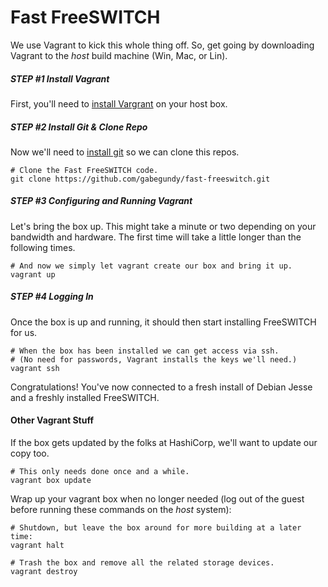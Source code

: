 # Fast FreeSWITCH

We use Vagrant to kick this whole thing off. So, get going by downloading Vagrant to the *host* build machine (Win, Mac, or Lin).


##### STEP #1 Install Vagrant

First, you'll need to [install Vargrant](https://www.vagrantup.com/downloads.html) on your host box.


##### STEP #2 Install Git & Clone Repo

Now we'll need to [install git](https://git-scm.com/downloads) so we can clone this repos.

    # Clone the Fast FreeSWITCH code.
    git clone https://github.com/gabegundy/fast-freeswitch.git


##### STEP #3 Configuring and Running Vagrant

Let's bring the box up. This might take a minute or two depending on your bandwidth and hardware. The first time will take a little longer than the following times.

    # And now we simply let vagrant create our box and bring it up. 
    vagrant up


##### STEP #4 Logging In

Once the box is up and running, it should then start installing FreeSWITCH for us.

    # When the box has been installed we can get access via ssh.
    # (No need for passwords, Vagrant installs the keys we'll need.)
    vagrant ssh

Congratulations! You've now connected to a fresh install of Debian Jesse and a freshly installed FreeSWITCH.


#### Other Vagrant Stuff

If the box gets updated by the folks at HashiCorp, we'll want to update our copy too.

    # This only needs done once and a while.
    vagrant box update

Wrap up your vagrant box when no longer needed (log out of the guest before running these commands on the *host* system):

    # Shutdown, but leave the box around for more building at a later time:
    vagrant halt

    # Trash the box and remove all the related storage devices.
    vagrant destroy
